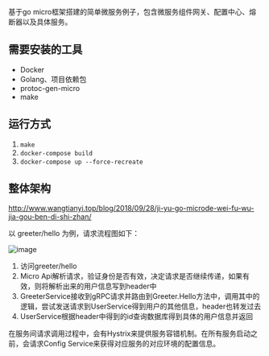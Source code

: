基于go micro框架搭建的简单微服务例子，包含微服务组件网关、配置中心、熔断器以及具体服务。

## 需要安装的工具
* Docker
* Golang、项目依赖包
* protoc-gen-micro
* make

## 运行方式
1. `make`
2. `docker-compose build`
2. `docker-compose up --force-recreate`

## 整体架构
http://www.wangtianyi.top/blog/2018/09/28/ji-yu-go-microde-wei-fu-wu-jia-gou-ben-di-shi-zhan/

以 greeter/hello 为例，请求流程图如下：

![image](https://wx2.sinaimg.cn/mw1024/bea16acagy1fvrqdjvp9lj20na0hp3zg.jpg)

1. 访问greeter/hello
2. Micro Api解析请求，验证身份是否有效，决定请求是否继续传递，如果有效，则将解析出来的用户信息写到header中
3. GreeterService接收到gRPC请求并路由到Greeter.Hello方法中，调用其中的逻辑，尝试发送请求到UserService得到用户的其他信息，header也转发过去
4. UserService根据header中得到的id查询数据库得到具体的用户信息并返回

在服务间请求调用过程中，会有Hystrix来提供服务容错机制。在所有服务启动之前，会请求Config Service来获得对应服务的对应环境的配置信息。

